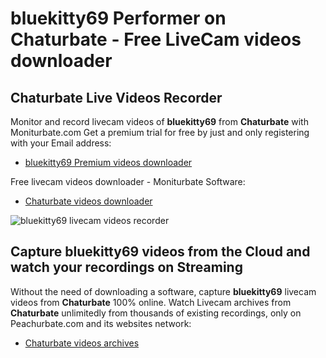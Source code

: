 # bluekitty69 Performer on Chaturbate - Free LiveCam videos downloader

## Chaturbate Live Videos Recorder

Monitor and record livecam videos of **bluekitty69** from **Chaturbate** with Moniturbate.com
Get a premium trial for free by just and only registering with your Email address:
* [bluekitty69 Premium videos downloader](https://moniturbate.com/request-demo-licence-key.html)

Free livecam videos downloader - Moniturbate Software:
* [Chaturbate videos downloader](https://moniturbate.com/moniturbate-download-software.html)

![bluekitty69 livecam videos recorder](https://peachurnet.com/templates/moniturbate-software.png)


## Capture bluekitty69 videos from the Cloud and watch your recordings on Streaming

Without the need of downloading a software, capture **bluekitty69** livecam videos from **Chaturbate** 100% online.
Watch Livecam archives from **Chaturbate** unlimitedly from thousands of existing recordings, only on Peachurbate.com and its websites network:
* [Chaturbate videos archives](https://peachurnet.com/)